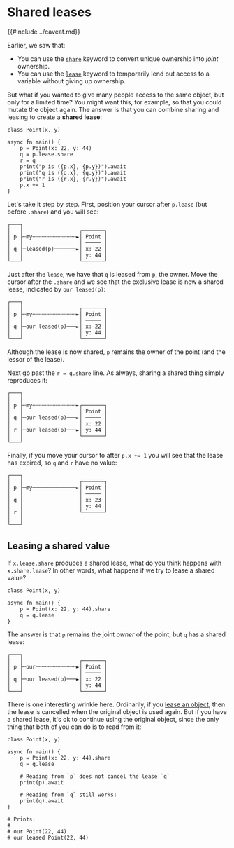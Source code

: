 # Shared leases

{{#include ../caveat.md}}

Earlier, we saw that:

* You can use the [`share`](./share.md) keyword to convert unique ownership into *joint* ownership.
* You can use the [`lease`](./lease.md) keyword to temporarily lend out access to a variable without giving up ownership.

But what if you wanted to give many people access to the same object, but only for a limited time? You might want this, for example, so that you could mutate the object again. The answer is that you can combine sharing and leasing to create a **shared lease**:

```
class Point(x, y)

async fn main() {
    p = Point(x: 22, y: 44)
    q = p.lease.share
    r = q
    print("p is ({p.x}, {p.y})").await
    print("q is ({q.x}, {q.y})").await
    print("r is ({r.x}, {r.y})").await
    p.x += 1
}
```

Let's take it step by step. First, position your cursor after `p.lease` (but before `.share`) and you will see:

```
┌───┐
│   │                  ┌───────┐
│ p ├╌my╌╌╌╌╌╌╌╌╌╌╌╌╌╌►│ Point │
│   │                  │ ───── │
│ q ├─leased(p)───────►│ x: 22 │
│   │                  │ y: 44 │
└───┘                  └───────┘
```

Just after the `lease`, we have that `q` is leased from `p`, the owner. Move the cursor after the `.share` and we see that the exclusive lease is now a shared lease, indicated by `our leased(p)`:

```
┌───┐
│   │                  ┌───────┐
│ p ├╌my╌╌╌╌╌╌╌╌╌╌╌╌╌╌►│ Point │
│   │                  │ ───── │
│ q ├─our leased(p)───►│ x: 22 │
│   │                  │ y: 44 │
└───┘                  └───────┘
```

Although the lease is now shared, `p` remains the owner of the point (and the lessor of the lease).

Next go past the `r = q.share` line. As always, sharing a shared thing simply reproduces it:

```
┌───┐
│   │                  
│ p ├╌my╌╌╌╌╌╌╌╌╌╌╌╌╌╌►┌───────┐
│   │                  │ Point │
│ q ├─our leased(p)───►│ ───── │
│   │                  │ x: 22 │
│ r ├─our leased(p)───►│ y: 44 │
│   │                  └───────┘
└───┘                  
```

Finally, if you move your cursor to after `p.x += 1` you will see that the lease has expired, so `q` and `r` have no value:

```
┌───┐
│   │                  ┌───────┐
│ p ├─my──────────────►│ Point │
│   │                  │ ───── │
│ q │                  │ x: 23 │
│   │                  │ y: 44 │
│ r │                  └───────┘
│   │                  
└───┘                  
```

## Leasing a shared value

If `x.lease.share` produces a shared lease, what do you think happens with `x.share.lease`? In other words, what happens if we try to lease a shared value? 

```
class Point(x, y)

async fn main() {
    p = Point(x: 22, y: 44).share
    q = q.lease
}
```

The answer is that `p` remains the joint *owner* of the point, but `q` has a shared lease:

```
┌───┐
│   │                  ┌───────┐
│ p ├╌our╌╌╌╌╌╌╌╌╌╌╌╌╌►│ Point │
│   │                  │ ───── │
│ q ├─our leased(p)───►│ x: 22 │
│   │                  │ y: 44 │
└───┘                  └───────┘
```

There is one interesting wrinkle here. Ordinarily, if you [lease an object](./lease.md), then the lease is cancelled when the original object is used again. But if you have a shared lease, it's ok to continue using the original object, since the only thing that both of you can do is to read from it:


```
class Point(x, y)

async fn main() {
    p = Point(x: 22, y: 44).share
    q = q.lease

    # Reading from `p` does not cancel the lease `q`
    print(p).await

    # Reading from `q` still works:
    print(q).await
}

# Prints:
#
# our Point(22, 44)
# our leased Point(22, 44)
```
